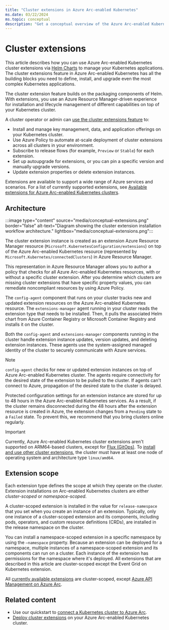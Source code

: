 ```yaml
---
title: "Cluster extensions in Azure Arc-enabled Kubernetes"
ms.date: 03/22/2024
ms.topic: conceptual
description: "Get a conceptual overview of the Azure Arc-enabled Kubernetes cluster extensions capability."
---
```


# Cluster extensions

This article describes how you can use Azure Arc-enabled Kubernetes cluster extensions via [Helm Charts](https://helm.sh/) to manage your Kubernetes applications. The cluster extensions feature in Azure Arc-enabled Kubernetes has all the building blocks you need to define, install, and upgrade even the most complex Kubernetes applications.

The cluster extension feature builds on the packaging components of Helm. With extensions, you use an Azure Resource Manager-driven experience for installation and lifecycle management of different capabilities on top of your Kubernetes cluster.

A cluster operator or admin can [use the cluster extensions feature](extensions.md) to:

- Install and manage key management, data, and application offerings on your Kubernetes cluster.
- Use Azure Policy to automate at-scale deployment of cluster extensions across all clusters in your environment.
- Subscribe to release flows (for example, `Preview` or `Stable`) for each extension.
- Set up autoupgrade for extensions, or you can pin a specific version and manually upgrade versions.
- Update extension properties or delete extension instances.

Extensions are available to support a wide range of Azure services and scenarios. For a list of currently supported extensions, see [Available extensions for Azure Arc-enabled Kubernetes clusters](extensions-release.md).

## Architecture

:::image type="content" source="media/conceptual-extensions.png" border="false" alt-text="Diagram showing the cluster extension installation workflow architecture." lightbox="media/conceptual-extensions.png":::

The cluster extension instance is created as an extension Azure Resource Manager resource (`Microsoft.KubernetesConfiguration/extensions`) on top of the Azure Arc-enabled Kubernetes resource (represented by `Microsoft.Kubernetes/connectedClusters`) in Azure Resource Manager.

This representation in Azure Resource Manager allows you to author a policy that checks for all Azure Arc-enabled Kubernetes resources, with or without a specific cluster extension. After you determine which clusters are missing cluster extensions that have specific property values, you can remediate noncompliant resources by using Azure Policy.

The `config-agent` component that runs on your cluster tracks new and updated extension resources on the Azure Arc-enabled Kubernetes resource. The `extensions-manager` agent running in your cluster reads the extension type that needs to be installed. Then, it pulls the associated Helm chart from Azure Container Registry or Microsoft Container Registry and installs it on the cluster.

Both the `config-agent` and `extensions-manager` components running in the cluster handle extension instance updates, version updates, and deleting extension instances. These agents use the system-assigned managed identity of the cluster to securely communicate with Azure services.

> [!NOTE]
> `config-agent` checks for new or updated extension instances on top of Azure Arc-enabled Kubernetes cluster. The agents require connectivity for the desired state of the extension to be pulled to the cluster. If agents can't connect to Azure, propagation of the desired state to the cluster is delayed.
>
> Protected configuration settings for an extension instance are stored for up to 48 hours in the Azure Arc-enabled Kubernetes services. As a result, if the cluster remains disconnected during the 48 hours after the extension resource is created in Azure, the extension changes from a `Pending` state to a `Failed` state. To prevent this, we recommend that you bring clusters online regularly.

> [!IMPORTANT]
> Currently, Azure Arc-enabled Kubernetes cluster extensions aren't supported on ARM64-based clusters, except for [Flux (GitOps)](conceptual-gitops-flux2.md). To [install and use other cluster extensions](extensions.md), the cluster must have at least one node of operating system and architecture type `linux/amd64`.

## Extension scope

Each extension type defines the scope at which they operate on the cluster. Extension installations on Arc-enabled Kubernetes clusters are either *cluster-scoped* or *namespace-scoped*.

A cluster-scoped extension is installed in the value for `release-namespace` that you set when you create an instance of an extension. Typically, only one instance of a cluster-scoped extension and its components, including pods, operators, and custom resource definitions (CRDs), are installed in the release namespace on the cluster.

You can install a namespace-scoped extension in a specific namespace by using the `–namespace` property. Because an extension can be deployed for a namespace, multiple instances of a namespace-scoped extension and its components can run on a cluster. Each instance of the extension has permissions for the namespace where it's deployed. All extensions that are described in this article are cluster-scoped except the Event Grid on Kubernetes extension.

All [currently available extensions](extensions-release.md) are cluster-scoped, except [Azure API Management on Azure Arc](/azure/api-management/how-to-deploy-self-hosted-gateway-azure-arc).

## Related content

- Use our quickstart to [connect a Kubernetes cluster to Azure Arc](./quickstart-connect-cluster.md).
- [Deploy cluster extensions](./extensions.md) on your Azure Arc-enabled Kubernetes cluster.
